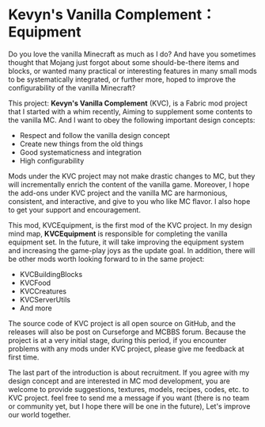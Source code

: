# Kevyn's Vanilla Complement：Equipment

Do you love the vanilla Minecraft as much as I do? And have you sometimes thought that Mojang just forgot about some should-be-there items and blocks,  or wanted many practical or interesting features in many small mods to be systematically integrated, or further more, hoped to improve the configurability of the vanilla Minecraft?

This project: **Kevyn's Vanilla Complement** (KVC),  is a Fabric mod project that I started with a whim recently, Aiming to supplement some contents to the vanilla MC. And I want to obey the following important design concepts: 

- Respect and follow the vanilla design concept
- Create new things from the old things
- Good systematicness and integration
- High configurability

Mods under the KVC project may not make drastic changes to MC, but they will incrementally enrich the content of the vanilla game. Moreover, I hope the add-ons under KVC project and the vanilla MC are harmonious, consistent, and interactive, and give to you who like MC flavor. I also hope to get your support and encouragement.

This mod, KVCEquipment, is the first mod of the KVC project. In my design mind map, **KVCEquipment** is responsible for completing the vanilla equipment set. In the future, it will take improving the equipment system and increasing the game-play joys as the update goal. In addition, there will be other mods worth looking forward to in the same project: 

- KVCBuildingBlocks
- KVCFood
- KVCCreatures
- KVCServerUtils
- And more

The source code of KVC project is all open source on GitHub, and the releases will also be post on Curseforge and MCBBS forum. Because the project is at a very initial stage, during this period, if you encounter problems with any mods under KVC project, please give me feedback at first time.

The last part of the introduction is about recruitment. If you agree with my design concept and are interested in MC mod development, you are welcome to provide suggestions, textures, models, recipes, codes, etc. to KVC project. feel free to send me a message if you want (there is no team or community yet, but I hope there will be one in the future), Let's improve our world together.

